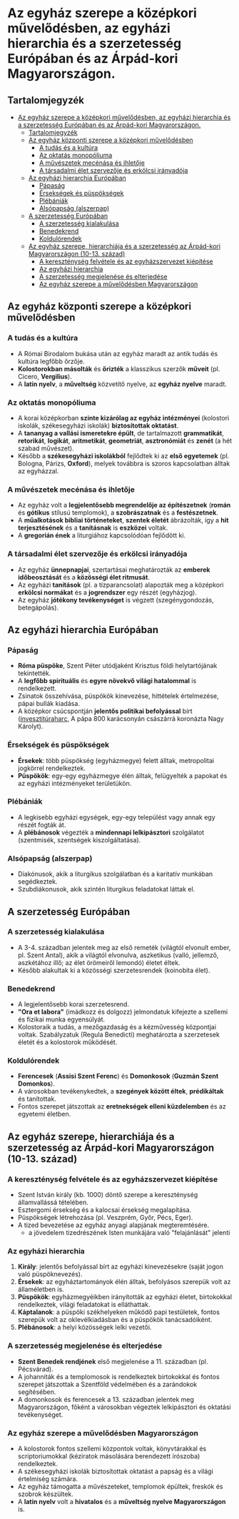# Az egyház szerepe a középkori művelődésben, az egyházi hierarchia és a szerzetesség Európában és az Árpád-kori Magyarországon.

## Tartalomjegyzék
- [Az egyház szerepe a középkori művelődésben, az egyházi hierarchia és a szerzetesség Európában és az Árpád-kori Magyarországon.](#az-egyház-szerepe-a-középkori-művelődésben-az-egyházi-hierarchia-és-a-szerzetesség-európában-és-az-árpád-kori-magyarországon)
  - [Tartalomjegyzék](#tartalomjegyzék)
  - [Az egyház központi szerepe a középkori művelődésben](#az-egyház-központi-szerepe-a-középkori-művelődésben)
    - [A tudás és a kultúra](#a-tudás-és-a-kultúra)
    - [Az oktatás monopóliuma](#az-oktatás-monopóliuma)
    - [A művészetek mecénása és ihletője](#a-művészetek-mecénása-és-ihletője)
    - [A társadalmi élet szervezője és erkölcsi irányadója](#a-társadalmi-élet-szervezője-és-erkölcsi-irányadója)
  - [Az egyházi hierarchia Európában](#az-egyházi-hierarchia-európában)
    - [Pápaság](#pápaság)
    - [Érsekségek és püspökségek](#érsekségek-és-püspökségek)
    - [Plébániák](#plébániák)
    - [Alsópapság (alszerpap)](#alsópapság-alszerpap)
  - [A szerzetesség Európában](#a-szerzetesség-európában)
    - [A szerzetesség kialakulása](#a-szerzetesség-kialakulása)
    - [Benedekrend](#benedekrend)
    - [Koldulórendek](#koldulórendek)
  - [Az egyház szerepe, hierarchiája és a szerzetesség az Árpád-kori Magyarországon (10-13. század)](#az-egyház-szerepe-hierarchiája-és-a-szerzetesség-az-árpád-kori-magyarországon-10-13-század)
    - [A kereszténység felvétele és az egyházszervezet kiépítése](#a-kereszténység-felvétele-és-az-egyházszervezet-kiépítése)
    - [Az egyházi hierarchia](#az-egyházi-hierarchia)
    - [A szerzetesség megjelenése és elterjedése](#a-szerzetesség-megjelenése-és-elterjedése)
    - [Az egyház szerepe a művelődésben Magyarországon](#az-egyház-szerepe-a-művelődésben-magyarországon)


## Az egyház központi szerepe a középkori művelődésben

### A tudás és a kultúra

- A Római Birodalom bukása után az egyház maradt az antik tudás és kultúra legfőbb őrzője.
- **Kolostorokban másolták** és **őrizték** a klasszikus szerzők **műveit** (pl. Cicero, **Vergilius**).
- A **latin nyelv**, a **műveltség** közvetítő nyelve, az **egyház nyelve** maradt.

### Az oktatás monopóliuma

- A korai középkorban **szinte kizárólag az egyház intézményei** (kolostori iskolák, székesegyházi iskolák) **biztosítottak oktatást**.
- A **tananyag a vallási ismeretekre épült**, de tartalmazott **grammatikát**, **retorikát**, **logikát**, **aritmetikát**, **geometriát**, **asztronómiát** és **zenét** (a hét szabad művészet).
- Később a **székesegyházi iskolákból** fejlődtek ki az **első egyetemek** (pl. Bologna, Párizs, **Oxford**), melyek továbbra is szoros kapcsolatban álltak az egyházzal.

### A művészetek mecénása és ihletője

- Az egyház volt a **legjelentősebb megrendelője az építészetnek** (**román** és **gótikus** stílusú templomok), a **szobrászatnak** és a **festészetnek**.
- A **műalkotások bibliai történeteket**, **szentek életét** ábrázolták, így a **hit terjesztésének** és a **tanításnak** is **eszközei** voltak.
- A **gregorián ének** a liturgiához kapcsolódóan fejlődött ki.

### A társadalmi élet szervezője és erkölcsi irányadója

- Az egyház **ünnepnapjai**, szertartásai meghatározták az **emberek időbeosztását** és a **közösségi élet ritmusát**.
- Az egyházi **tanítások** (pl. a tízparancsolat) alapozták meg a középkori **erkölcsi normákat** és a **jogrendszer** egy részét (egyházjog).
- Az egyház **jótékony tevékenységet** is végzett (szegénygondozás, betegápolás).

## Az egyházi hierarchia Európában

### Pápaság

- **Róma püspöke**, Szent Péter utódjaként Krisztus földi helytartójának tekintették.
- A **legfőbb spirituális** és **egyre növekvő világi hatalommal** is rendelkezett.
- Zsinatok összehívása, püspökök kinevezése, hittételek értelmezése, pápai bullák kiadása.
- A középkor csúcspontján **jelentős politikai befolyással** bírt ([invesztitúraharc](https://hu.wikipedia.org/wiki/Invesztit%C3%BAraharc#:~:text=A%20p%C3%A1pa%20800%20kar%C3%A1csony%C3%A1n%20cs%C3%A1sz%C3%A1rr%C3%A1%20koron%C3%A1zta%20Nagy%20K%C3%A1rolyt), A pápa 800 karácsonyán császárrá koronázta Nagy Károlyt).

### Érsekségek és püspökségek

- **Érsekek**: több püspökség (egyházmegye) felett álltak, metropolitai jogkörrel rendelkeztek.
- **Püspökök**: egy-egy egyházmegye élén álltak, felügyelték a papokat és az egyházi intézményeket területükön.

### Plébániák

- A legkisebb egyházi egységek, egy-egy települést vagy annak egy részét fogták át.
- A **plébánosok** végezték a **mindennapi lelkipásztori** szolgálatot (szentmisék, szentségek kiszolgáltatása).

### Alsópapság (alszerpap)

- Diakónusok, akik a liturgikus szolgálatban és a karitatív munkában segédkeztek.
- Szubdiákonusok, akik szintén liturgikus feladatokat láttak el.

## A szerzetesség Európában

### A szerzetesség kialakulása

- A 3-4. században jelentek meg az első remeték (világtól elvonult ember, pl. Szent Antal), akik a világtól elvonulva, aszketikus (valló, jellemző, aszkétához illő; az élet örömeiről lemondó) életet éltek.
- Később alakultak ki a közösségi szerzetesrendek (koinobita élet).

### Benedekrend

- A legjelentősebb korai szerzetesrend.
- **"Ora et labora"** (imádkozz és dolgozz) jelmondatuk kifejezte a szellemi és fizikai munka egyensúlyát.
- Kolostoraik a tudás, a mezőgazdaság és a kézművesség központjai voltak.
Szabályzatuk (Regula Benedicti) meghatározta a szerzetesek életét és a kolostorok működését.

### Koldulórendek

- **Ferencesek** (**Assisi Szent Ferenc**) és **Domonkosok** (**Guzmán Szent Domonkos**).
- A városokban tevékenykedtek, a **szegények között éltek**, **prédikáltak** és tanítottak.
- Fontos szerepet játszottak az **eretnekségek elleni küzdelemben** és az egyetemi életben.

## Az egyház szerepe, hierarchiája és a szerzetesség az Árpád-kori Magyarországon (10-13. század)

### A kereszténység felvétele és az egyházszervezet kiépítése

- Szent István király (kb. 1000) döntő szerepe a kereszténység államvallássá tételében.
- Esztergomi érsekség és a kalocsai érsekség megalapítása.
- Püspökségek létrehozása (pl. Veszprém, Győr, Pécs, Eger).
- A tized bevezetése az egyház anyagi alapjának megteremtésére.
  - a jövedelem tizedrészének Isten munkájára való "felajánlását" jelenti

### Az egyházi hierarchia

1. **Király**: jelentős befolyással bírt az egyházi kinevezésekre (saját jogon való püspöknevezés).
2. **Érsekek**: az egyháztartományok élén álltak, befolyásos szerepük volt az államéletben is.
3. **Püspökök**: egyházmegyéikben irányították az egyházi életet, birtokokkal rendelkeztek, világi feladatokat is elláthattak.
4. **Káptalanok**: a püspöki székhelyeken működő papi testületek, fontos szerepük volt az oklevélkiadásban és a püspökök tanácsadóiként.
5. **Plébánosok**: a helyi közösségek lelki vezetői.

### A szerzetesség megjelenése és elterjedése

- **Szent Benedek rendjének** első megjelenése a 11. században (pl. Pécsvárad).
- A johanniták és a templomosok is rendelkeztek birtokokkal és fontos szerepet játszottak a Szentföld védelmében és a zarándokok segítésében.
- A domonkosok és ferencesek a 13. században jelentek meg Magyarországon, főként a városokban végeztek lelkipásztori és oktatási tevékenységet.

### Az egyház szerepe a művelődésben Magyarországon

- A kolostorok fontos szellemi központok voltak, könyvtárakkal és scriptoriumokkal (kéziratok másolására berendezett írószoba) rendelkeztek.
- A székesegyházi iskolák biztosítottak oktatást a papság és a világi értelmiség számára.
- Az egyház támogatta a művészeteket, templomok épültek, freskók és szobrok készültek.
- A **latin nyelv** volt a **hivatalos** és a **műveltség nyelve Magyarországon** is.
